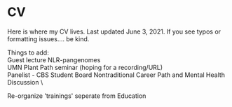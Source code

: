 # CV

Here is where my CV lives.
Last updated June 3, 2021.
If you see typos or formatting issues.... be kind.


Things to add: \
     Guest lecture NLR-pangenomes \
     UMN Plant Path seminar (hoping for a recording/URL) \
     Panelist - CBS Student Board Nontraditional Career Path and Mental Health Discussion \
     
Re-organize 'trainings' seperate from Education
